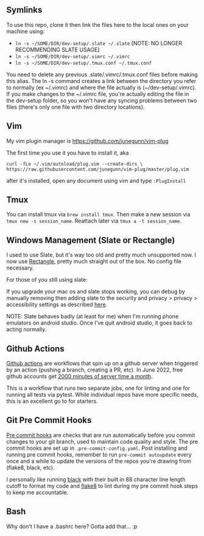 ## Symlinks
To use this repo, clone it then link the files here to the local ones on your machine using:

 - `ln -s ~/SOME/DIR/dev-setup/.slate ~/.slate` [NOTE: NO LONGER RECOMMENDING SLATE USAGE]
 - `ln -s ~/SOME/DIR/dev-setup/.vimrc ~/.vimrc`
 - `ln -s ~/SOME/DIR/dev-setup/.tmux.conf ~/.tmux.conf`
 
You need to delete any previous .slate/.vimrc/.tmux.conf files before making this alias. The ln -s command creates a link between the directory you refer to normally (ex \~/.vimrc) and where the file actually is (\~/dev-setup/.vimrc). If you make changes to the ~/.vimrc file, you're actually editing the file in the dev-setup folder, so you won't have any syncing problems between two files (there's only one file with two directory locations).

## Vim
My vim plugin manager is https://github.com/junegunn/vim-plug

The first time you use it you have to install it, aka

`curl -fLo ~/.vim/autoload/plug.vim --create-dirs \
    https://raw.githubusercontent.com/junegunn/vim-plug/master/plug.vim`
    
after it's installed, open any document using vim and type `:PlugInstall`

## Tmux
You can install tmux via `brew install tmux`. Then make a new session via `tmux new -s session_name`. Reattach later via `tmux a -t session_name`.

## Windows Management (Slate or Rectangle)
I used to use Slate, but it's way too old and pretty much unsupported now. I now use [Rectangle](https://rectangleapp.com/), pretty much straight out of the box. No config file necessary.

For those of you still using slate:

If you upgrade your mac os and slate stops working, you can debug by manually removing then adding slate to the security and privacy > privacy > accessibility settings as described [here](https://github.com/jigish/slate/issues/405).

NOTE: Slate behaves badly (at least for me) when I'm running phone emulators on android studio. Once I've quit android studio, it goes back to acting normally.

## Github Actions
[Github actions](https://docs.github.com/en/actions/learn-github-actions/understanding-github-actions) are workflows that spin up on a github server when triggered by an action (pushing a branch, creating a PR, etc). In June 2022, free github accounts get [2000 minutes of server time a month](https://docs.github.com/en/billing/managing-billing-for-github-actions/about-billing-for-github-actions).

This is a workflow that runs two separate jobs, one for linting and one for running all tests via pytest. While individual repos have more specific needs, this is an excellent go to for starters.

## Git Pre Commit Hooks
[Pre commit hooks](https://pre-commit.com/#pre-commit-configyaml---hooks) are checks that are run automatically before you commit changes to your git branch, used to maintain code quality and style. The pre commit hooks are set up in `.pre-commit-config.yaml`. Post installing and running pre commit hooks, remember to run `pre-commit autoupdate` every once and a while to update the versions of the repos you're drawing from (flake8, black, etc).

I personally like running [black](https://github.com/psf/black) with their built in 88 character line length cutoff to format my code and [flake8](https://flake8.pycqa.org/en/latest/) to lint during my pre commit hook steps to keep me accountable.


## Bash
Why don't I have a .bashrc here? Gotta add that... :p
